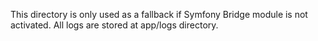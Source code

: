 This directory is only used as a fallback if Symfony Bridge module is not activated. All logs are stored at app/logs directory.
